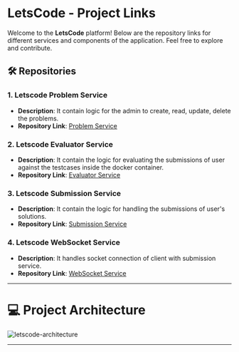 # LetsCode - Project Links

Welcome to the **LetsCode** platform! Below are the repository links for different services and components of the application. Feel free to explore and contribute.

## 🛠️ Repositories

### 1. **Letscode Problem Service**
- **Description**: It contain logic for the admin to create, read, update, delete the problems.
- **Repository Link**: [Problem Service](https://github.com/Harshjain09012004/letscode-problem-service)

### 2. **Letscode Evaluator Service**
- **Description**: It contain the logic for evaluating the submissions of user against the testcases inside the docker container.
- **Repository Link**: [Evaluator Service](https://github.com/Harshjain09012004/letscode-evaluator-service)

### 3. **Letscode Submission Service**
- **Description**: It contain the logic for handling the submissions of user's solutions.
- **Repository Link**: [Submission Service](https://github.com/Harshjain09012004/letscode-submission-service)

### 4. **Letscode WebSocket Service**
- **Description**: It handles socket connection of client with submission service.
- **Repository Link**: [WebSocket Service](https://github.com/Harshjain09012004/letscode-websocket-service)
---

# 💻 Project Architecture
![letscode-architecture](https://github.com/user-attachments/assets/23f9a4c3-057a-4276-8d4c-0b5c766d2d9e)


---
